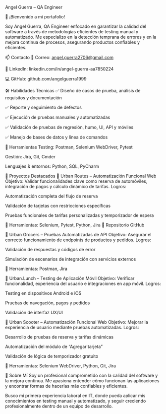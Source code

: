 Angel Guerra – QA Engineer

👋 ¡Bienvenido a mi portafolio!

Soy Angel Guerra, QA Engineer enfocado en garantizar la calidad del software a través de metodologías eficientes de testing manual y automatizado. Me especializo en la detección temprana de errores y en la mejora continua de procesos, asegurando productos confiables y eficientes.

📫 Contacto
📧 Correo: angel.guerra2706@gmail.com

🔗 LinkedIn: linkedin.com/in/angel-guerra-aa7850224

💻 GitHub: github.com/angelguerra1999

🛠 Habilidades Técnicas
✅ Diseño de casos de prueba, análisis de requisitos y documentación

✅ Reporte y seguimiento de defectos

✅ Ejecución de pruebas manuales y automatizadas

✅ Validación de pruebas de regresión, humo, UI, API y móviles

✅ Manejo de bases de datos y línea de comandos

🔧 Herramientas
Testing: Postman, Selenium WebDriver, Pytest

Gestión: Jira, Git, Cmder

Lenguajes & entornos: Python, SQL, PyCharm

🚀 Proyectos Destacados
🔹 Urban Routes – Automatización Funcional Web
Objetivo: Validar funcionalidades clave como reserva de automóviles, integración de pagos y cálculo dinámico de tarifas.
Logros:

Automatización completa del flujo de reserva

Validación de tarjetas con restricciones específicas

Pruebas funcionales de tarifas personalizadas y temporizador de espera

🧰 Herramientas: Selenium, Pytest, Python, Jira
🔗 Repositorio GitHub

🔹 Urban Grocers – Pruebas Automatizadas de API
Objetivo: Asegurar el correcto funcionamiento de endpoints de productos y pedidos.
Logros:

Validación de respuestas y códigos de error

Simulación de escenarios de integración con servicios externos

🧰 Herramientas: Postman, Jira

🔹 Urban.Lunch – Testing de Aplicación Móvil
Objetivo: Verificar funcionalidad, experiencia del usuario e integraciones en app móvil.
Logros:

Testing en dispositivos Android e iOS

Pruebas de navegación, pagos y pedidos

Validación de interfaz UX/UI

🔹 Urban Scooter – Automatización Funcional Web
Objetivo: Mejorar la experiencia de usuario mediante pruebas automatizadas.
Logros:

Desarrollo de pruebas de reserva y tarifas dinámicas

Automatización del módulo de “Agregar tarjeta”

Validación de lógica de temporizador gratuito

🧰 Herramientas: Selenium WebDriver, Python, Git, Jira

👤 Sobre Mí
Soy un profesional comprometido con la calidad del software y la mejora continua. Me apasiona entender cómo funcionan las aplicaciones y encontrar formas de hacerlas más confiables y eficientes.

Busco mi primera experiencia laboral en IT, donde pueda aplicar mis conocimientos en testing manual y automatizado, y seguir creciendo profesionalmente dentro de un equipo de desarrollo.
